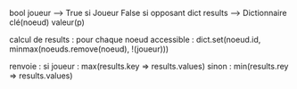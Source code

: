 
bool joueur --> True si Joueur False si opposant
dict results --> Dictionnaire clé(noeud) valeur(p)

calcul de results :
pour chaque noeud accessible :
    dict.set(noeud.id, minmax(noeuds.remove(noeud), !(joueur)))

renvoie :
    si joueur :
        max(results.key => results.values)
    sinon :
        min(results.rey => results.values)

